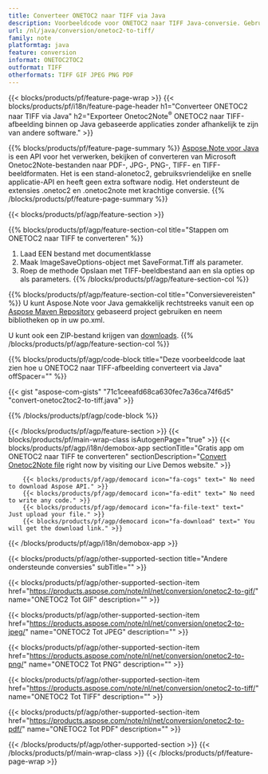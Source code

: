 ```yaml
---
title: Converteer ONETOC2 naar TIFF via Java
description: Voorbeeldcode voor ONETOC2 naar TIFF Java-conversie. Gebruik API-voorbeeldcode voor batch ONETOC2-bestanden naar TIFF-conversie binnen elke op Java gebaseerde applicatie. 
url: /nl/java/conversion/onetoc2-to-tiff/
family: note
platformtag: java
feature: conversion
informat: ONETOC2TOC2
outformat: TIFF
otherformats: TIFF GIF JPEG PNG PDF
---
```

{{< blocks/products/pf/feature-page-wrap >}}
{{< blocks/products/pf/i18n/feature-page-header h1="Converteer ONETOC2 naar TIFF via Java" h2="Exporteer Onetoc2Note<sup>&reg;</sup> ONETOC2 naar TIFF-afbeelding binnen op Java gebaseerde applicaties zonder afhankelijk te zijn van andere software." >}}

{{% blocks/products/pf/feature-page-summary %}}
[Aspose.Note voor Java](https://products.aspose.com/note/java/) is een API voor het verwerken, bekijken of converteren van Microsoft Onetoc2Note-bestanden naar PDF-, JPG-, PNG-, TIFF- en TIFF-beeldformaten. Het is een stand-alonetoc2, gebruiksvriendelijke en snelle applicatie-API en heeft geen extra software nodig. Het ondersteunt de extensies .onetoc2 en .onetoc2note met krachtige conversie.
{{% /blocks/products/pf/feature-page-summary  %}}

{{< blocks/products/pf/agp/feature-section >}}

{{% blocks/products/pf/agp/feature-section-col title="Stappen om ONETOC2 naar TIFF te converteren" %}}
1. Laad EEN bestand met documentklasse
2. Maak ImageSaveOptions-object met SaveFormat.Tiff als parameter.
3. Roep de methode Opslaan met TIFF-beeldbestand aan en sla opties op als parameters.
{{% /blocks/products/pf/agp/feature-section-col %}}

{{% blocks/products/pf/agp/feature-section-col title="Conversievereisten" %}}
U kunt Aspose.Note voor Java gemakkelijk rechtstreeks vanuit een op [Aspose Maven Repository](https://repository.aspose.com/note/) gebaseerd project gebruiken en neem bibliotheken op in uw po.xml.

U kunt ook een ZIP-bestand krijgen van [downloads](https://releases.aspose.com/note/java).
{{% /blocks/products/pf/agp/feature-section-col %}}

{{% blocks/products/pf/agp/code-block title="Deze voorbeeldcode laat zien hoe u ONETOC2 naar TIFF-afbeelding converteert via Java" offSpacer="" %}}

{{< gist "aspose-com-gists" "71c1ceeafd68ca630fec7a36ca74f6d5" "convert-onetoc2toc2-to-tiff.java" >}}

{{% /blocks/products/pf/agp/code-block %}}

{{< /blocks/products/pf/agp/feature-section >}}
{{< blocks/products/pf/main-wrap-class isAutogenPage="true" >}}
{{< blocks/products/pf/agp/i18n/demobox-app sectionTitle="Gratis app om ONETOC2 naar TIFF te converteren" sectionDescription="[Convert Onetoc2Note file](https://products.aspose.app/note/conversion/onetoc2note-to-tiff) right now by visiting our Live Demos website." >}}

        {{< blocks/products/pf/agp/democard icon="fa-cogs" text=" No need to download Aspose API." >}}
        {{< blocks/products/pf/agp/democard icon="fa-edit" text=" No need to write any code." >}}
        {{< blocks/products/pf/agp/democard icon="fa-file-text" text=" Just upload your file." >}}
        {{< blocks/products/pf/agp/democard icon="fa-download" text=" You will get the download link." >}}
		
{{< /blocks/products/pf/agp/i18n/demobox-app >}}

{{< blocks/products/pf/agp/other-supported-section title="Andere ondersteunde conversies" subTitle="" >}}

{{< blocks/products/pf/agp/other-supported-section-item href="https://products.aspose.com/note/nl/net/conversion/onetoc2-to-gif/" name="ONETOC2 Tot GIF" description="" >}}

{{< blocks/products/pf/agp/other-supported-section-item href="https://products.aspose.com/note/nl/net/conversion/onetoc2-to-jpeg/" name="ONETOC2 Tot JPEG" description="" >}}

{{< blocks/products/pf/agp/other-supported-section-item href="https://products.aspose.com/note/nl/net/conversion/onetoc2-to-png/" name="ONETOC2 Tot PNG" description="" >}}

{{< blocks/products/pf/agp/other-supported-section-item href="https://products.aspose.com/note/nl/net/conversion/onetoc2-to-tiff/" name="ONETOC2 Tot TIFF" description="" >}}

{{< blocks/products/pf/agp/other-supported-section-item href="https://products.aspose.com/note/nl/net/conversion/onetoc2-to-pdf/" name="ONETOC2 Tot PDF" description="" >}}



{{< /blocks/products/pf/agp/other-supported-section >}}
{{< /blocks/products/pf/main-wrap-class >}}
{{< /blocks/products/pf/feature-page-wrap >}}